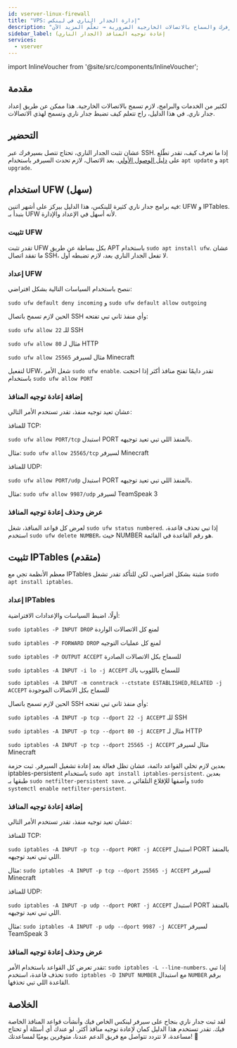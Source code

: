 ```yaml
---
id: vserver-linux-firewall
title: "VPS: إدارة الجدار الناري في لينكس"
description: "تعلم كيفية إعداد جدار ناري لتأمين سيرفرك والسماح بالاتصالات الخارجية الضرورية → تعلّم المزيد الآن"
sidebar_label: إعادة توجيه المنافذ (الجدار الناري)
services:
  - vserver
---
```


import InlineVoucher from '@site/src/components/InlineVoucher';

## مقدمة

لكثير من الخدمات والبرامج، لازم تسمح بالاتصالات الخارجية. هذا ممكن عن طريق إعداد جدار ناري.
في هذا الدليل، راح تتعلم كيف تضبط جدار ناري وتسمح لهذي الاتصالات.

<InlineVoucher />

## التحضير

عشان تثبت الجدار الناري، تحتاج تتصل بسيرفرك عبر SSH. إذا ما تعرف كيف، تقدر تطّلع على [دليل الوصول الأولي](vserver-linux-ssh.md).
بعد الاتصال، لازم تحدث السيرفر باستخدام `apt update` و `apt upgrade`.

## استخدام UFW (سهل)

فيه برامج جدار ناري كثيرة للينكس، هذا الدليل بيركز على أشهر اثنين: UFW و IPTables.
بنبدأ بـ UFW لأنه أسهل في الإعداد والإدارة.

### تثبيت UFW

تقدر تثبت UFW بكل بساطة عن طريق APT باستخدام `sudo apt install ufw`.
عشان ما تفقد اتصال SSH، لا تفعل الجدار الناري بعد، لازم تضبطه أول.

### إعداد UFW

ننصح باستخدام السياسات التالية بشكل افتراضي:

`sudo ufw default deny incoming`
و
`sudo ufw default allow outgoing`

الحين لازم تسمح باتصال SSH وأي منفذ ثاني تبي تفتحه:

`sudo ufw allow 22` للـ SSH

`sudo ufw allow 80` مثال لـ HTTP

`sudo ufw allow 25565` مثال لسيرفر Minecraft


لتفعيل UFW، شغل الأمر `sudo ufw enable`. تقدر دايمًا تفتح منافذ أكثر إذا احتجت باستخدام `sudo ufw allow PORT`


### إضافة إعادة توجيه المنافذ

عشان تعيد توجيه منفذ، تقدر تستخدم الأمر التالي:

للمنافذ TCP:

`sudo ufw allow PORT/tcp` استبدل PORT بالمنفذ اللي تبي تعيد توجيهه.

مثال: `sudo ufw allow 25565/tcp` لسيرفر Minecraft

للمنافذ UDP:

`sudo ufw allow PORT/udp` استبدل PORT بالمنفذ اللي تبي تعيد توجيهه.

مثال: `sudo ufw allow 9987/udp` لسيرفر TeamSpeak 3

### عرض وحذف إعادة توجيه المنافذ

لعرض كل قواعد المنافذ، شغل `sudo ufw status numbered`. إذا تبي تحذف قاعدة، استخدم `sudo ufw delete NUMBER`، حيث NUMBER هو رقم القاعدة في القائمة.

## تثبيت IPTables (متقدم)

معظم الأنظمة تجي مع IPTables مثبتة بشكل افتراضي، لكن للتأكد تقدر تشغل `sudo apt install iptables`.

### إعداد IPTables

أولًا، اضبط السياسات والإعدادات الافتراضية:

`sudo iptables -P INPUT DROP` لمنع كل الاتصالات الواردة

`sudo iptables -P FORWARD DROP` لمنع كل عمليات التوجيه

`sudo iptables -P OUTPUT ACCEPT` للسماح بكل الاتصالات الصادرة

`sudo iptables -A INPUT -i lo -j ACCEPT` للسماح باللووب باك

`sudo iptables -A INPUT -m conntrack --ctstate ESTABLISHED,RELATED -j ACCEPT` للسماح بكل الاتصالات الموجودة

الحين لازم تسمح باتصال SSH وأي منفذ ثاني تبي تفتحه:

`sudo iptables -A INPUT -p tcp --dport 22 -j ACCEPT` للـ SSH

`sudo iptables -A INPUT -p tcp --dport 80 -j ACCEPT` مثال لـ HTTP

`sudo iptables -A INPUT -p tcp --dport 25565 -j ACCEPT` مثال لسيرفر Minecraft

بعدين لازم تخلي القواعد دائمة، عشان تظل فعالة بعد إعادة تشغيل السيرفر. ثبت حزمة iptables-persistent باستخدام `sudo apt install iptables-persistent`. بعدين طبقها بـ `sudo netfilter-persistent save`. وأضفها للإقلاع التلقائي بـ `sudo systemctl enable netfilter-persistent`.

### إضافة إعادة توجيه المنافذ

عشان تعيد توجيه منفذ، تقدر تستخدم الأمر التالي:

للمنافذ TCP:

`sudo iptables -A INPUT -p tcp --dport PORT -j ACCEPT` استبدل PORT بالمنفذ اللي تبي تعيد توجيهه.

مثال: `sudo iptables -A INPUT -p tcp --dport 25565 -j ACCEPT` لسيرفر Minecraft

للمنافذ UDP:

`sudo iptables -A INPUT -p udp --dport PORT -j ACCEPT` استبدل PORT بالمنفذ اللي تبي تعيد توجيهه.

مثال: `sudo iptables -A INPUT -p udp --dport 9987 -j ACCEPT` لسيرفر TeamSpeak 3


### عرض وحذف إعادة توجيه المنافذ

تقدر تعرض كل القواعد باستخدام الأمر: `sudo iptables -L --line-numbers`. إذا تبي تحذف قاعدة، استخدم `sudo iptables -D INPUT NUMBER` مع استبدال `NUMBER` برقم القاعدة اللي تبي تحذفها.

## الخلاصة

لقد ثبت جدار ناري بنجاح على سيرفر لينكس الخاص فيك وأنشأت قواعد المنافذ الخاصة فيك. تقدر تستخدم هذا الدليل كمان لإعادة توجيه منافذ أكثر.
لو عندك أي أسئلة أو تحتاج مساعدة، لا تتردد تتواصل مع فريق الدعم عندنا، متوفرين يوميًا لمساعدتك! 🙂

<InlineVoucher />